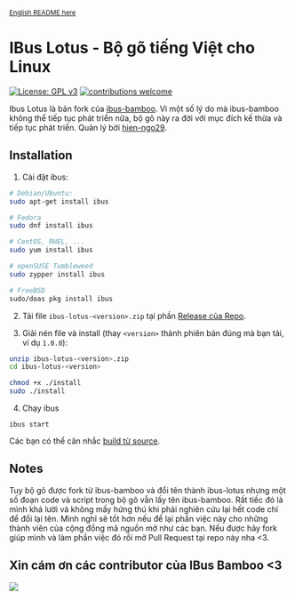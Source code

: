 <sub>[English README here](./README_EN.md)</sub>

IBus Lotus - Bộ gõ tiếng Việt cho Linux
===================================
[![License: GPL v3](https://img.shields.io/badge/License-GPL%20v3-blue.svg)](https://opensource.org/licenses/GPL-3.0)
[![contributions welcome](https://img.shields.io/badge/contributions-welcome-brightgreen.svg?style=flat)](https://github.com/LotusInputEngine/ibus-lotus/)

Ibus Lotus là bản fork của [ibus-bamboo](https://github.com/BambooEngine/ibus-bamboo/). Vì một số lý do mà ibus-bamboo không thể tiếp tục phát triển nữa, bộ gõ này ra đời với mục đích kế thừa và tiếp tục phát triển. Quản lý bởi [hien-ngo29](https://github.com/hien-ngo29).

## Installation
1. Cài đặt ibus:
```bash
# Debian/Ubuntu:
sudo apt-get install ibus

# Fedora
sudo dnf install ibus

# CentOS, RHEL, ...
sudo yum install ibus

# openSUSE Tumbleweed
sudo zypper install ibus

# FreeBSD
sudo/doas pkg install ibus
```
2. Tải file `ibus-lotus-<version>.zip` tại phần [Release của Repo](https://github.com/LotusInputEngine/ibus-lotus/releases/).

3. Giải nén file và install (thay `<version>` thành phiên bản đúng mà bạn tải, ví dụ `1.0.0`):
```bash
unzip ibus-lotus-<version>.zip
cd ibus-lotus-<version>

chmod +x ./install
sudo ./install
```

4. Chạy ibus
```
ibus start
```


Các bạn có thể cân nhắc [build từ source](./docs/building_instructions.md).

## Notes
Tuy bộ gõ được fork từ ibus-bamboo và đổi tên thành ibus-lotus nhưng một số đoạn code và script trong bộ gõ vẫn lấy tên ibus-bamboo. Rất tiếc đó là mình khá lười và không mấy hứng thú khi phải nghiên cứu lại hết code chỉ để đổi lại tên. Mình nghĩ sẽ tốt hơn nếu để lại phần việc này cho những thành viên của cộng đồng mã nguồn mở như các bạn. Nếu được hãy fork giúp mình và làm phần việc đó rồi mở Pull Request tại repo này nha <3.

## Xin cám ơn các contributor của IBus Bamboo <3

<a href="https://github.com/LotusInputEngine/ibus-lotus//graphs/contributors">
  <img src="https://contrib.rocks/image?repo=BambooEngine/ibus-bamboo" />
</a>

